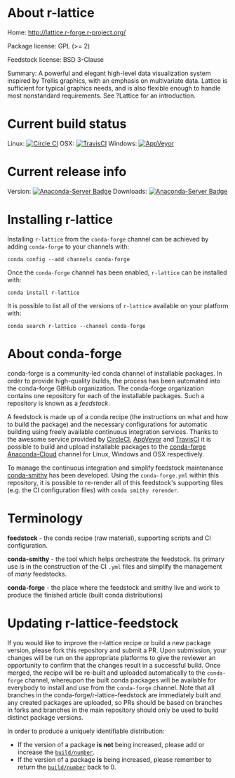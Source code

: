 About r-lattice
===============

Home: http://lattice.r-forge.r-project.org/

Package license: GPL (>= 2)

Feedstock license: BSD 3-Clause

Summary: A powerful and elegant high-level data visualization system inspired by Trellis graphics, with an emphasis on multivariate data. Lattice is sufficient for typical graphics needs, and is also flexible enough to handle most nonstandard requirements. See ?Lattice for an introduction.



Current build status
====================

Linux: [![Circle CI](https://circleci.com/gh/conda-forge/r-lattice-feedstock.svg?style=shield)](https://circleci.com/gh/conda-forge/r-lattice-feedstock)
OSX: [![TravisCI](https://travis-ci.org/conda-forge/r-lattice-feedstock.svg?branch=master)](https://travis-ci.org/conda-forge/r-lattice-feedstock)
Windows: [![AppVeyor](https://ci.appveyor.com/api/projects/status/github/conda-forge/r-lattice-feedstock?svg=True)](https://ci.appveyor.com/project/conda-forge/r-lattice-feedstock/branch/master)

Current release info
====================
Version: [![Anaconda-Server Badge](https://anaconda.org/conda-forge/r-lattice/badges/version.svg)](https://anaconda.org/conda-forge/r-lattice)
Downloads: [![Anaconda-Server Badge](https://anaconda.org/conda-forge/r-lattice/badges/downloads.svg)](https://anaconda.org/conda-forge/r-lattice)

Installing r-lattice
====================

Installing `r-lattice` from the `conda-forge` channel can be achieved by adding `conda-forge` to your channels with:

```
conda config --add channels conda-forge
```

Once the `conda-forge` channel has been enabled, `r-lattice` can be installed with:

```
conda install r-lattice
```

It is possible to list all of the versions of `r-lattice` available on your platform with:

```
conda search r-lattice --channel conda-forge
```


About conda-forge
=================

conda-forge is a community-led conda channel of installable packages.
In order to provide high-quality builds, the process has been automated into the
conda-forge GitHub organization. The conda-forge organization contains one repository
for each of the installable packages. Such a repository is known as a *feedstock*.

A feedstock is made up of a conda recipe (the instructions on what and how to build
the package) and the necessary configurations for automatic building using freely
available continuous integration services. Thanks to the awesome service provided by
[CircleCI](https://circleci.com/), [AppVeyor](http://www.appveyor.com/)
and [TravisCI](https://travis-ci.org/) it is possible to build and upload installable
packages to the [conda-forge](https://anaconda.org/conda-forge)
[Anaconda-Cloud](http://docs.anaconda.org/) channel for Linux, Windows and OSX respectively.

To manage the continuous integration and simplify feedstock maintenance
[conda-smithy](http://github.com/conda-forge/conda-smithy) has been developed.
Using the ``conda-forge.yml`` within this repository, it is possible to re-render all of
this feedstock's supporting files (e.g. the CI configuration files) with ``conda smithy rerender``.


Terminology
===========

**feedstock** - the conda recipe (raw material), supporting scripts and CI configuration.

**conda-smithy** - the tool which helps orchestrate the feedstock.
                   Its primary use is in the construction of the CI ``.yml`` files
                   and simplify the management of *many* feedstocks.

**conda-forge** - the place where the feedstock and smithy live and work to
                  produce the finished article (built conda distributions)


Updating r-lattice-feedstock
============================

If you would like to improve the r-lattice recipe or build a new
package version, please fork this repository and submit a PR. Upon submission,
your changes will be run on the appropriate platforms to give the reviewer an
opportunity to confirm that the changes result in a successful build. Once
merged, the recipe will be re-built and uploaded automatically to the
`conda-forge` channel, whereupon the built conda packages will be available for
everybody to install and use from the `conda-forge` channel.
Note that all branches in the conda-forge/r-lattice-feedstock are
immediately built and any created packages are uploaded, so PRs should be based
on branches in forks and branches in the main repository should only be used to
build distinct package versions.

In order to produce a uniquely identifiable distribution:
 * If the version of a package **is not** being increased, please add or increase
   the [``build/number``](http://conda.pydata.org/docs/building/meta-yaml.html#build-number-and-string).
 * If the version of a package **is** being increased, please remember to return
   the [``build/number``](http://conda.pydata.org/docs/building/meta-yaml.html#build-number-and-string)
   back to 0.
